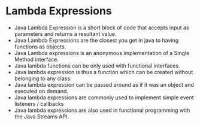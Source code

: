 # Lambda Expressions

+ Java Lambda Expression is a short block of code that accepts input as parameters and returns a resultant value.
+ Java Lambda Expressions are the closest you get in java to having functions as objects.
+ Java Lambda expressions is an anonymous implementation of a Single Method interface. 
+ Java lambda functions can be only used with functional interfaces.
+ Java lambda expression is thus a function which can be created without belonging to any class. 
+ Java lambda expression can be passed around as if it was an object and executed on demand.
+ Java lambda expressions are commonly used to implement simple event listeners / callbacks
+ Java lambda expressions are also used in functional programming with the Java Streams API. 

